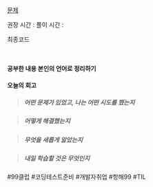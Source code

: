 [문제]()

  

  권장 시간 : 
  풀이 시간 : 

최종코드

```python



```

#### 공부한 내용 본인의 언어로 정리하기 ##


#### 오늘의 회고 


>##### 어떤 문제가 있었고, 나는 어떤 시도를 했는지



>##### 어떻게 해결했는지
 

>##### 무엇을 새롭게 알았는지


>##### 내일 학습할 것은 무엇인지



 
  

 #99클럽 #코딩테스트준비 #개발자취업 #항해99 #TIL